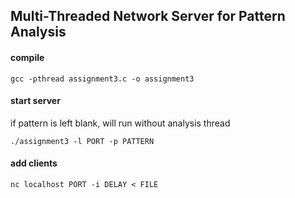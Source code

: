 ## Multi-Threaded Network Server for Pattern Analysis

#### compile

`gcc -pthread assignment3.c -o assignment3`

#### start server 

if pattern is left blank, will run without analysis thread 

`./assignment3 -l PORT -p PATTERN`

#### add clients

`nc localhost PORT -i DELAY < FILE`